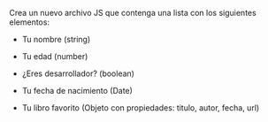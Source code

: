 Crea un nuevo archivo JS que contenga una lista con los siguientes elementos:

- Tu nombre (string)

- Tu edad (number)

- ¿Eres desarrollador? (boolean)

- Tu fecha de nacimiento (Date)

- Tu libro favorito (Objeto con propiedades: titulo, autor, fecha, url)
